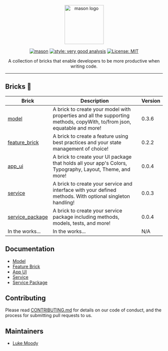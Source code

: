 <p align="center">
<img src="https://raw.githubusercontent.com/felangel/mason/master/assets/mason_full.png" height="125" alt="mason logo" />
</p>

<p align="center">
<a href="https://github.com/felangel/mason/actions"><img src="https://github.com/felangel/mason/workflows/mason/badge.svg" alt="mason"></a>
<a href="https://pub.dev/packages/very_good_analysis"><img src="https://img.shields.io/badge/style-very_good_analysis-B22C89.svg" alt="style: very good analysis"></a>
<a href="https://opensource.org/licenses/MIT"><img src="https://img.shields.io/badge/license-MIT-purple.svg" alt="License: MIT"></a>
</p>

<p align="center">
A collection of bricks that enable developers to be more productive when writing code.
</p>

---

## Bricks 🧱

| Brick                                                                | Description                                                                                                              | Version |
| -------------------------------------------------------------------- | ------------------------------------------------------------------------------------------------------------------------ | ------- |
| [model](https://brickhub.dev/bricks/model/0.3.6)                     | A brick to create your model with properties and all the supporting methods, copyWith, to/from json, equatable and more! | 0.3.6   |
| [feature_brick](https://brickhub.dev/bricks/feature_brick/0.2.2)     | A brick to create a feature using best practices and your state management of choice!                                    | 0.2.2   |
| [app_ui](https://brickhub.dev/bricks/app_ui/0.0.4)                   | A brick to create your UI package that holds all your app's Colors, Typography, Layout, Theme, and more!                 | 0.0.4   |
| [service](https://brickhub.dev/bricks/service/0.0.3)                 | A brick to create your service and interface with your defined methods. With optional singleton handling!                | 0.0.3   |
| [service_package](https://brickhub.dev/bricks/service_package/0.0.4) | A brick to create your service package including methods, models, tests, and more!                                       | 0.0.4   |
| In the works...                                                      | In the works...                                                                                                          | N/A     |

## Documentation

- [Model](https://github.com/LukeMoody01/mason_bricks/tree/master/bricks/model)
- [Feature Brick](https://github.com/LukeMoody01/mason_bricks/master/main/bricks/feature_brick)
- [App UI](https://github.com/LukeMoody01/mason_bricks/tree/master/bricks/app_ui)
- [Service](https://github.com/LukeMoody01/mason_bricks/tree/master/bricks/service)
- [Service Package](https://github.com/LukeMoody01/mason_bricks/tree/master/bricks/service_package)

## Contributing

Please read [CONTRIBUTING.md](https://github.com/LukeMoody01/mason_bricks/tree/master/CONTRIBUTING.md) for details on our code of conduct, and the process for submitting pull requests to us.

## Maintainers

- [Luke Moody](https://github.com/LukeMoody01)
